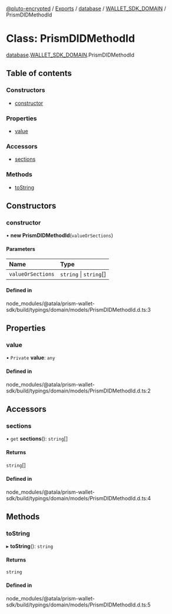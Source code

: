 [@pluto-encrypted](../README.md) / [Exports](../modules.md) / [database](../modules/database.md) / [WALLET\_SDK\_DOMAIN](../modules/database.WALLET_SDK_DOMAIN.md) / PrismDIDMethodId

# Class: PrismDIDMethodId

[database](../modules/database.md).[WALLET\_SDK\_DOMAIN](../modules/database.WALLET_SDK_DOMAIN.md).PrismDIDMethodId

## Table of contents

### Constructors

- [constructor](database.WALLET_SDK_DOMAIN.PrismDIDMethodId.md#constructor)

### Properties

- [value](database.WALLET_SDK_DOMAIN.PrismDIDMethodId.md#value)

### Accessors

- [sections](database.WALLET_SDK_DOMAIN.PrismDIDMethodId.md#sections)

### Methods

- [toString](database.WALLET_SDK_DOMAIN.PrismDIDMethodId.md#tostring)

## Constructors

### constructor

• **new PrismDIDMethodId**(`valueOrSections`)

#### Parameters

| Name | Type |
| :------ | :------ |
| `valueOrSections` | `string` \| `string`[] |

#### Defined in

node_modules/@atala/prism-wallet-sdk/build/typings/domain/models/PrismDIDMethodId.d.ts:3

## Properties

### value

• `Private` **value**: `any`

#### Defined in

node_modules/@atala/prism-wallet-sdk/build/typings/domain/models/PrismDIDMethodId.d.ts:2

## Accessors

### sections

• `get` **sections**(): `string`[]

#### Returns

`string`[]

#### Defined in

node_modules/@atala/prism-wallet-sdk/build/typings/domain/models/PrismDIDMethodId.d.ts:4

## Methods

### toString

▸ **toString**(): `string`

#### Returns

`string`

#### Defined in

node_modules/@atala/prism-wallet-sdk/build/typings/domain/models/PrismDIDMethodId.d.ts:5
